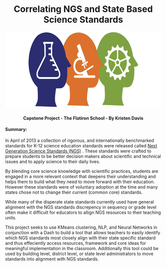 # <center> Correlating NGS and State Based Science Standards </center>   

<p align="center">
  <img width="600" height="250" src="/Images/NGSS.png">
</p>
 
 [](/Images/NGSS.png) 
 
#### <center> Capstone Project - The Flatiron School - By Kristen Davis </center>

#### Summary:  
In April of 2013 a collection of rigorous, and internationally benchmarked standards for K-12 science education standards were released called [Next Generation Science Standards (NGS)](https://www.nextgenscience.org/) . These standards were crafted to prepare students to be better decision makers about scientific and technical issues and to apply science to their daily lives.  

By blending core science knowledge with scientific practices, students are engaged in a more relevant context that deepens their understanding and helps them to build what they need to move forward with their education. However these standards were of voluntary adoption at the time and many states chose not to change their current (common core) standards. 

While many of the disperate state standards currently used have general alignment with the NGS standards discrepency in sequency or grade level often make it difficult for educators to allign NGS resources to their teaching units. 

This project seeks to use KMeans clustering, NLP, and Neural Networks in conjunction with a Dash to build a tool that allows teachers to easily identify which NGS standards most closely align with their state specific standard and thus effeciently access resources, framework and core ideas for meaningful implementation in the classroom. Additionally this tool could be used by building level, district level, or state level administrators to move standards into alignment with NGS standards. 
